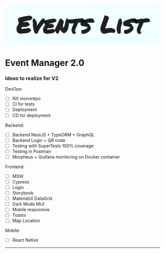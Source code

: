 

![img_1.png](server/assets/img_1.png)


# Event Manager 2.0

### Ideas to realize for V2

DevOps:
- [ ] NX monorepo
- [ ] CI for tests
- [ ] Deployment
- [ ] CD for deployment

Backend:
- [ ] Backend NestJS + TypeORM + GraphQL
- [ ] Backend Login + QR code
- [ ] Testing with SuperTests 100% coverage
- [ ] Testing in Postman
- [ ] Morpheus + Grafana monitoring on Docker container

Frontend:
- [ ] MSW
- [ ] Cypress
- [ ] Login
- [ ] Storybook
- [ ] MaterialUI DataGrid
- [ ] Dark Mode MUI
- [ ] Mobile responsive
- [ ] Toasts
- [ ] Map Location

Mobile:
- [ ] React Native

------


